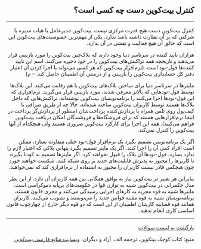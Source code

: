 <head><link rel="stylesheet" type="text/css" href="https://learnmeabitcoin.simorgh.me/assets/css/style.css">
<script src="https://code.jquery.com/jquery-1.12.4.min.js" integrity="sha256-ZosEbRLbNQzLpnKIkEdrPv7lOy9C27hHQ+Xp8a4MxAQ=" crossorigin="anonymous"></script>
<script src="https://learnmeabitcoin.simorgh.me/assets/js/respond.js"></script>    
<meta name="viewport" content="width=device-width, initial-scale=1, user-scalable=no">
</head>

<div class="wrapper"><section>
<div dir="rtl">
    <br/>
    <h2 id="2">کنترل بیت‌کوین دست چه کسی است؟</h2>
    <hr/>
    <p>کنترل بیت‌کوین دست هیچ قدرت مرکزی نیست. بیت‌کوین مدیرعامل یا هیات مدیره یا شرکتی که بر آن نظارت داشته باشد ندارد. یکی از مهم‌ترین خصوصیت‌های بیت‌کوین این است که خالق آن هیچ فعالیت و نقشی در آن ندارد.</p>
    <p>هزاران تایید کننده در سرتاسر دنیا وجود دارند که بلاک‌چین بیت‌کوین را مورد بازبینی قرار می‌دهند و  تاریخچه همه تراکنش‌های بیت‌کوین را در خود ذخیره می‌کنند. اسم این تایید کننده‌ها فول-نود است. (نرم‌افزار بیت‌کوین که  هر کسی می‌تواند با اجرا کردن آن اعتبار دفتر کل حسابداری بیت‌کوین را بازبینی و از درستی آن اطمینان حاصل کند. – م)</p>
    <p>ماینرها در سرتاسر دنیا برای ساختن بلاک‌های بیت‌کوین با هم رقابت می‌کنند. این بلاک‌ها توسط فول-نودهایی که بالاتر معرفی شدند، مورد بازبینی قرار می‌گیرند. نرم‌افزاری که این فول-نودها اجرا می‌کنند را برنامه‌نویسان بیت‌کوین نوشته‌اند. تراکنش‌هایی که داخل بلاک‌ها هستند توسط کاربران بیت‌کوین ساخته شده‌اند، حالا چه از طریق صرافی یا کیف‌پول روی تلفن همراه یا پردازش‌کننده پرداخت‌شان (منظور از پردازش‌گر پرداخت در اینجا نرم‌افزارهایی هستند که برای فروشگاه‌ها و فروشندگان امکان دریافت بیت‌کوین فراهم می‌کنند). همه این اجزا برای کارکرد بیت‌کوین ضروری هستند ولی هیچکدام از آنها بیت‌کوین را کنترل نمی‌کند.</p>
    <p>اگر یک برنامه‌نویس تصمیم بگیرد یک نرم‌افزار فول-نود خیلی متفاوت بسازد، ممکن است افراد کمی آن را اجرا کنند. اگر یک ماینر تصمیم بگیرد پنهانی بلاکی که اعتبار لازم را ندارد بسازد، فول-نودها آن بلاک را  قبول نخواهند کرد. اگر ماینرها تصمیم به کودتا بگیرند تا کاربرها را مجبور به پذیرش قابلیت‌های جدید بر روی شبکه کنند، شکست خواهند خورد چون هیچکس قادر نیست کاربران را مجبور به استفاده از نرم‌افزاری کند که نمی‌خواهند.</p>
    <p>بنابراین هر تغییر در بیت‌کوین نیاز به توافق همگانی بین همه کاربران آن دارد. از این نظر مدل حکمرانی در بیت‌کوین شبیه به توازن قوا در حکومت‌های برپایه دموکراسی است. ماینرها شبیه به قوه مجریه به کارهای اجرایی رسیدگی می‌کنند و مجری قانون هستند، برنامه‌نویسان شبیه به قوه مقننه قوانین جدید را می‌نویسند و تصویب می‌کنند، کاربران همانند قوه قضاییه کارشان اطمینان از این است که دو قوه دیگر خارج از چهارچوب قانون اساسی کاری انجام ندهند.</p>
    <hr/>
<a href="https://simorgh.me/faq">بازگشت به لیست سوالات</a>
<p>منبع: کتاب کوچک بیتکوین، ترجمه الف. آزاد و دیگران، <a href="https://bitcoind.me">وبسایت منابع فارسی بیت‌کوین</a></p>
</div>
    </section></div>
